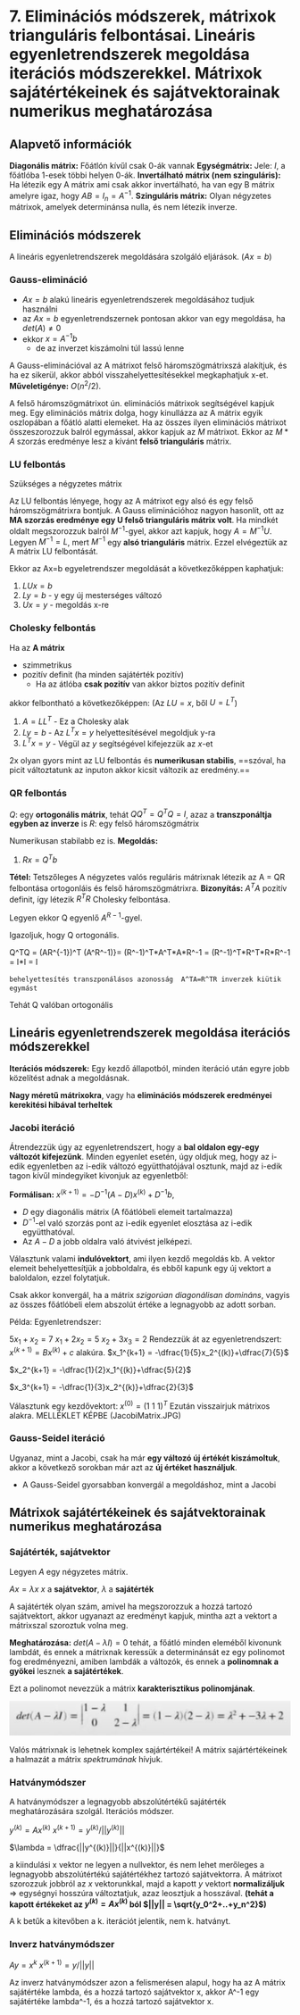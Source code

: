 
# 7. Eliminációs módszerek, mátrixok trianguláris felbontásai. Lineáris egyenletrendszerek megoldása iterációs módszerekkel. Mátrixok sajátértékeinek és sajátvektorainak numerikus meghatározása

## Alapvető információk
**Diagonális mátrix:** Főátlón kívűl csak 0-ák vannak
**Egységmátrix:** Jele: $I$, a főátlóba 1-esek többi helyen 0-ák.
**Invertálható mátrix (nem szinguláris):** Ha létezik egy A mátrix ami csak akkor invertálható, ha van egy B mátrix amelyre igaz, hogy $AB = I_n = A^{-1}$.
**Szinguláris mátrix:** Olyan négyzetes mátrixok, amelyek determinánsa nulla, és nem létezik inverze.

## Eliminációs módszerek
A lineáris egyenletrendszerek megoldására szolgáló eljárások. ($Ax = b$)

### Gauss-elimináció

- $Ax=b$ alakú lineáris egyenletrendszerek megoldásához tudjuk használni
- az $Ax=b$ egyenletrendszernek pontosan akkor van egy megoldása, ha $det(A) \ne 0$
- ekkor $x = A^{-1}b$
    - de az inverzet kiszámolni túl lassú lenne

A Gauss-eliminációval az A mátrixot felső háromszögmátrixszá alakítjuk, és ha ez sikerül, akkor abból visszahelyettesítésekkel megkaphatjuk x-et. **Műveletigénye:** $O(n^2/2)$.

A felső háromszögmátrixot ún. eliminációs mátrixok segítségével kapjuk meg. Egy eliminációs mátrix dolga, hogy kinullázza az A mátrix egyik oszlopában a főátló alatti elemeket. Ha az összes ilyen eliminációs mátrixot összeszorozzuk balról egymással, akkor kapjuk az $M$ mátrixot. 
Ekkor az $M*A$ szorzás eredménye lesz a kívánt **felső trianguláris** mátrix.

### LU felbontás
Szükséges a négyzetes mátrix

Az LU felbontás lényege, hogy az A mátrixot egy alsó és egy felső háromszögmátrixra bontjuk. A Gauss eliminációhoz nagyon hasonlít, ott az **MA szorzás eredménye egy U felső trianguláris mátrix volt**. Ha mindkét oldalt megszorozzuk balról $M^{-1}$-gyel, akkor azt kapjuk, hogy $A = M^{-1}U$. Legyen $M^{-1}=L$, mert $M^{-1}$ egy **alsó trianguláris** mátrix. Ezzel elvégeztük az A mátrix LU felbontását.

Ekkor az Ax=b egyeletrendszer megoldását a következőképpen kaphatjuk:
1. $LUx=b$
2. $Ly=b$ - y egy új mesterséges változó
3. $Ux = y$ - megoldás x-re


### Cholesky felbontás

Ha az **A mátrix**
- szimmetrikus
- pozitív definit (ha minden sajátérték pozitív)
	- Ha az átlóba **csak pozitív** van akkor biztos pozitív definit

akkor felbontható a következőképpen: (Az $LU = x$, ből $U = L^T$)
1. $A=LL^T$ - Ez a Cholesky alak
2. $Ly = b$ - Az $L^Tx = y$ helyettesítésével megoldjuk y-ra
3. $L^Tx = y$ - Végül az $y$ segítségével kifejezzük az $x$-et

2x olyan gyors mint az LU felbontás és **numerikusan stabilis**, ==szóval, ha picit változtatunk az inputon akkor kicsit változik az eredmény.==

### QR felbontás
$Q$: egy **ortogonális mátrix**, tehát $QQ^T = Q^TQ = I$, azaz a **transzponáltja egyben az inverze** is
$R$: egy felső háromszögmátrix

Numerikusan stabilabb ez is.
**Megoldás:**
1. $Rx=Q^Tb$

**Tétel:** Tetszőleges A négyzetes valós reguláris mátrixnak létezik az A = QR felbontása ortogonláis és felső háromszögmátrixra.
**Bizonyítás:**
$A^TA$ pozitív definit, így létezik $R^TR$ Cholesky felbontása.

Legyen ekkor Q egyenlő $A^{R-1}$-gyel.

Igazoljuk, hogy Q ortogonális.

Q^TQ = (AR^{-1})^T (A^R^-1)}= (R^-1)^T\*A^T\*A\*R^-1 = (R^-1)^T\*R^T\*R\*R^-1 = I\*I = I

    behelyettesítés transzponálásos azonosság  A^TA=R^TR inverzek kiütik egymást

Tehát Q valóban ortogonális 

## Lineáris egyenletrendszerek megoldása iterációs módszerekkel

**Iterációs módszerek:** Egy kezdő állapotból, minden iteráció után egyre jobb közelítést adnak a megoldásnak. 

**Nagy méretű mátrixokra**, vagy ha **eliminációs módszerek eredményei kerekitési hibával terheltek**
### Jacobi iteráció

Átrendezzük úgy az egyenletrendszert, hogy a **bal oldalon egy-egy változót kifejezünk**.
Minden egyenlet esetén, úgy oldjuk meg, hogy az i-edik egyenletben az i-edik változó együtthatójával osztunk, majd az i-edik tagon kívűl mindegyiket kivonjuk az egyenletből:

**Formálisan:**
$x^{(k+1)} = -D^{-1}(A-D)x^{(k)}+D^{-1}b$,
- $D$ egy diagonális mátrix (A főátlóbeli elemeit tartalmazza)
- $D^{-1}$-el való szorzás pont az i-edik egyenlet elosztása az i-edik együtthatóval.
- Az $A-D$ a jobb oldalra való átvivést jelképezi.

Választunk valami **indulóvektort**, ami ilyen kezdő megoldás kb.
A vektor elemeit behelyettesítjük a jobboldalra, és ebből kapunk egy új vektort a baloldalon, ezzel folytatjuk.

Csak akkor konvergál, ha a mátrix *szigorúan diagonálisan domináns*, vagyis az összes főátlóbeli elem abszolút értéke a legnagyobb az adott sorban.

Példa:
Egyenletrendszer:

$5x_1 + x_2 = 7$
$x_1 + 2x_2 = 5$
$x_2 + 3x_3 = 2$
Rendezzük át az egyenletrendszert: $x^{(k+1)}=Bx^{(k)}+c$ alakúra.
$x_1^{k+1} = -\dfrac{1}{5}x_2^{(k)}+\dfrac{7}{5}$

$x_2^{k+1} = -\dfrac{1}{2}x_1^{(k)}+\dfrac{5}{2}$

$x_3^{k+1} = -\dfrac{1}{3}x_2^{(k)}+\dfrac{2}{3}$

Választunk egy kezdővektort: $x^{(0)}=(1\ 1\ 1)^T$
Ezután visszairjuk mátrixos alakra.
MELLÉKLET KÉPBE (JacobiMatrix.JPG)
### Gauss-Seidel iteráció

Ugyanaz, mint a Jacobi, csak ha már **egy változó új értékét kiszámoltuk**, akkor a következő sorokban már azt az **új értéket használjuk**. 

- A Gauss-Seidel gyorsabban konvergál a megoldáshoz, mint a Jacobi

## Mátrixok sajátértékeinek és sajátvektorainak numerikus meghatározása

### Sajátérték, sajátvektor
Legyen $A$ egy négyzetes mátrix.

$Ax = \lambda x$
$x$ a **sajátvektor**, $\lambda$ a **sajátérték**

A sajátérték olyan szám, amivel ha megszorozzuk a hozzá tartozó sajátvektort, akkor ugyanazt az eredményt kapjuk, mintha azt a vektort a mátrixszal szoroztuk volna meg.

**Meghatározása:** $det(A - \lambda I) = 0$
tehát, a főátló minden eleméből kivonunk lambdát, és ennek a mátrixnak keressük a determinánsát
ez egy polinomot fog eredményezni, amiben lambdák a változók, és ennek a **polinomnak a gyökei** lesznek **a sajátértékek**.

Ezt a polinomot nevezzük a mátrix **karakterisztikus polinomjának**.

![sajatérték](sajatertek.JPG)

Valós mátrixnak is lehetnek komplex sajártértékei!
A mátrix sajártértékeinek a halmazát a mátrix *spektrumának* hívjuk.

### Hatványmódszer

A hatványmódszer a legnagyobb abszolútértékű sajátérték meghatározására szolgál.
Iterációs módszer.

$y^{(k)}=Ax^{(k)}$
$x^{(k+1)} = y^{(k)}/||y^{(k)}||$

$\lambda = \dfrac{||y^{(k)}||}{||x^{(k)}||}$

a kiindulási x vektor ne legyen a nullvektor, és nem lehet merőleges a legnagyobb abszolútértékú sajátértékhez tartozó sajátvektorra.
A mátrixot szorozzuk jobbról az $x$ vektorunkkal, majd a kapott $y$ vektort **normalizáljuk** $\Rightarrow$ egységnyi hosszúra változtatjuk, azaz leosztjuk a hosszával.
**(tehát a kapott értékeket az $y^{(k)}=Ax^{(k)}$ ból $||y|| = \sqrt{y_0^2+..+y_n^2}$)**

A k betűk a kitevőben a k. iterációt jelentik, nem k. hatványt.

### Inverz hatványmódszer

$Ay=x^k$
$x^{(k+1)} = y/||y||$

Az inverz hatványmódszer azon a felismerésen alapul, hogy ha az A mátrix sajátértéke lambda, és a hozzá tartozó sajátvektor x, akkor A^-1 egy sajátértéke lambda^-1, és a hozzá tartozó sajátvektor x.
